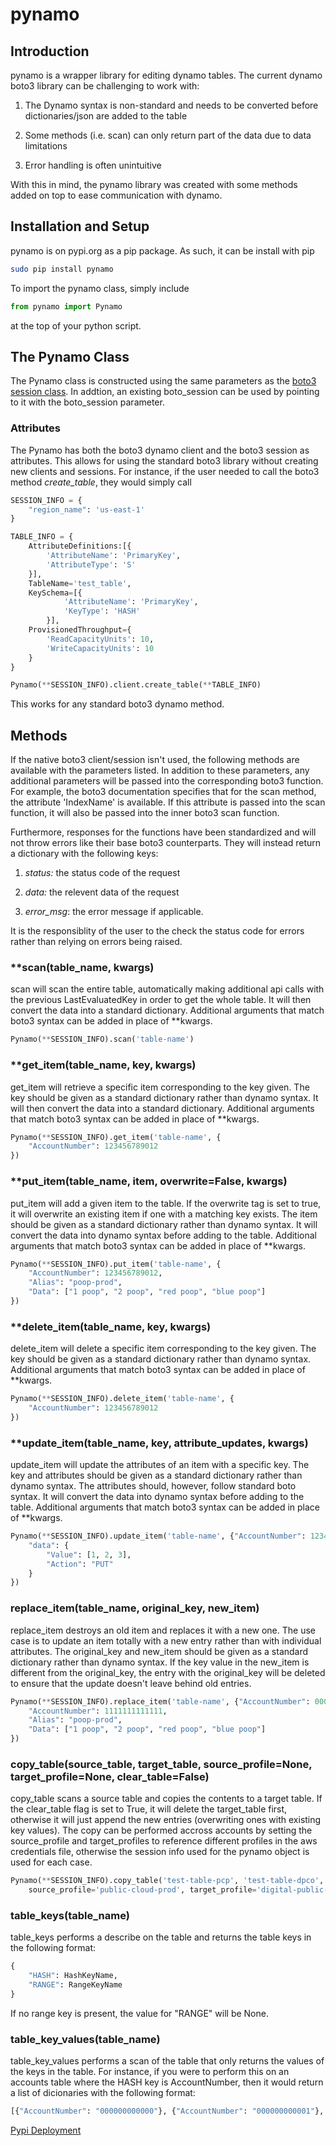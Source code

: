 # pynamo

## Introduction

pynamo is a wrapper library for editing dynamo tables.  The current dynamo boto3 library can be challenging to work with:

1) The Dynamo syntax is non-standard and needs to be converted before dictionaries/json are added to the table

2) Some methods (i.e. scan) can only return part of the data due to data limitations

3) Error handling is often unintuitive

With this in mind, the pynamo library was created with some methods added on top to ease communication with dynamo.

## Installation and Setup

pynamo is on pypi.org as a pip package.  As such, it can be install with pip

```bash
sudo pip install pynamo
```

To import the pynamo class, simply include

```python
from pynamo import Pynamo
```

at the top of your python script.

## The Pynamo Class

The Pynamo class is constructed using the same parameters as the [boto3 session class](https://boto3.readthedocs.io/en/latest/reference/core/session.html).  In addtion, an existing boto_session can be used by pointing to it with the boto_session parameter.

### Attributes

The Pynamo has both the boto3 dynamo client and the boto3 session as attributes.  This allows for using the standard boto3 library without creating new clients and sessions.  For instance, if the user needed to call the boto3 method *create_table*, they would simply call

```python
SESSION_INFO = {
    "region_name": 'us-east-1'
}

TABLE_INFO = {
    AttributeDefinitions:[{
        'AttributeName': 'PrimaryKey',
        'AttributeType': 'S'
    }],
    TableName='test_table',
    KeySchema=[{
            'AttributeName': 'PrimaryKey',
            'KeyType': 'HASH'
        }],
    ProvisionedThroughput={
        'ReadCapacityUnits': 10,
        'WriteCapacityUnits': 10
    }
}

Pynamo(**SESSION_INFO).client.create_table(**TABLE_INFO)
```

This works for any standard boto3 dynamo method.

## Methods

If the native boto3 client/session isn't used, the following methods are available with the parameters listed.  In addition to these parameters, any additional parameters will be passed into the corresponding boto3 function.  For example, the boto3 documentation specifies that for the scan method, the attribute 'IndexName' is available.  If this attribute is passed into the scan function, it will also be passed into the inner boto3 scan function.

Furthermore, responses for the functions have been standardized and will not throw errors like their base boto3 counterparts.  They will instead return a dictionary with the following keys:

1) *status:* the status code of the request

2) *data:* the relevent data of the request

3) *error_msg*: the error message if applicable.

It is the responsiblity of the user to the check the status code for errors rather than relying on errors being raised.

### **scan(table_name, **kwargs)**

scan will scan the entire table, automatically making additional api calls with the previous LastEvaluatedKey in order to get the whole table.  It will then convert the data into a standard dictionary.  Additional arguments that match boto3 syntax can be added in place of **kwargs.

```python
Pynamo(**SESSION_INFO).scan('table-name')
```

### **get_item(table_name, key, **kwargs)**

get_item will retrieve a specific item corresponding to the key given.  The key should be given as a standard dictionary rather than dynamo syntax.  It will then convert the data into a standard dictionary.  Additional arguments that match boto3 syntax can be added in place of **kwargs.

```python
Pynamo(**SESSION_INFO).get_item('table-name', {
    "AccountNumber": 123456789012
})
```

### **put_item(table_name, item, overwrite=False, **kwargs)**

put_item will add a given item to the table.  If the overwrite tag is set to true, it will overwrite an existing item if one with a matching key exists.  The item should be given as a standard dictionary rather than dynamo syntax.  It will convert the data into dynamo syntax before adding to the table.  Additional arguments that match boto3 syntax can be added in place of **kwargs.

```python
Pynamo(**SESSION_INFO).put_item('table-name', {
    "AccountNumber": 123456789012,
    "Alias": "poop-prod",
    "Data": ["1 poop", "2 poop", "red poop", "blue poop"]
})
```

### **delete_item(table_name, key, **kwargs)**

delete_item will delete a specific item corresponding to the key given.  The key should be given as a standard dictionary rather than dynamo syntax.  Additional arguments that match boto3 syntax can be added in place of **kwargs.

```python
Pynamo(**SESSION_INFO).delete_item('table-name', {
    "AccountNumber": 123456789012
})
```

### **update_item(table_name, key, attribute_updates, **kwargs)**

update_item will update the attributes of an item with a specific key.  The key and attributes should be given as a standard dictionary rather than dynamo syntax.  The attributes should, however, follow standard boto syntax.  It will convert the data into dynamo syntax before adding to the table.  Additional arguments that match boto3 syntax can be added in place of **kwargs.

```python
Pynamo(**SESSION_INFO).update_item('table-name', {"AccountNumber": 123456789012}, {
    "data": {
        "Value": [1, 2, 3],
        "Action": "PUT"
    }
})
```

### **replace_item(table_name, original_key, new_item)**

replace_item destroys an old item and replaces it with a new one.  The use case is to update an item totally with a new entry rather than with individual attributes.  The original_key and new_item should be given as a standard dictionary rather than dynamo syntax.  If the key value in the new_item is different from the original_key, the entry with the original_key will be deleted to ensure that the update doesn't leave behind old entries.

```python
Pynamo(**SESSION_INFO).replace_item('table-name', {"AccountNumber": 000000000000}, {
    "AccountNumber": 1111111111111,
    "Alias": "poop-prod",
    "Data": ["1 poop", "2 poop", "red poop", "blue poop"]
})
```

### **copy_table(source_table, target_table, source_profile=None, target_profile=None, clear_table=False)**

copy_table scans a source table and copies the contents to a target table.  If the clear_table flag is set to True, it will delete the target_table first, otherwise it will just append the new entries (overwriting ones with existing key values).  The copy can be performed accross accounts by setting the source_profile and target_profiles to reference different profiles in the aws credentials file, otherwise the session info used for the pynamo object is used for each case.

```python
Pynamo(**SESSION_INFO).copy_table('test-table-pcp', 'test-table-dpco',
    source_profile='public-cloud-prod', target_profile='digital-public-cloudops', clear_table=True)
```

### **table_keys(table_name)**

table_keys performs a describe on the table and returns the table keys in the following format:

```python
{
    "HASH": HashKeyName,
    "RANGE": RangeKeyName
}
```

If no range key is present, the value for "RANGE" will be None.

### **table_key_values(table_name)**

table_key_values performs a scan of the table that only returns the values of the keys in the table.  For instance, if you were to perform this on an accounts table where the HASH key is AccountNumber, then it would return a list of dicionaries with the following format:

```python
[{"AccountNumber": "000000000000"}, {"AccountNumber": "000000000001"}, {"AccountNumber": "000000000002"}]
```

[Pypi Deployment](https://pypi.org/project/pynamo/)
